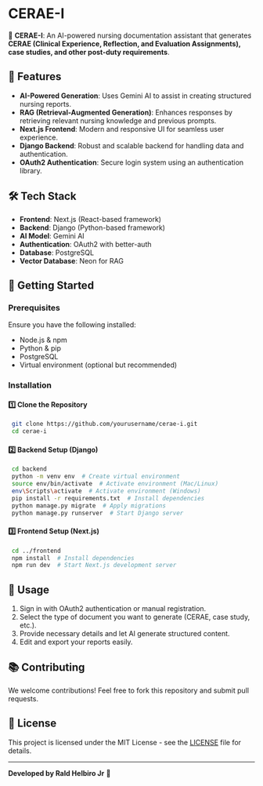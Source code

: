 # CERAE-I

🚀 **CERAE-I**: An AI-powered nursing documentation assistant that generates **CERAE (Clinical Experience, Reflection, and Evaluation Assignments), case studies, and other post-duty requirements**.

## 🌟 Features
- **AI-Powered Generation**: Uses Gemini AI to assist in creating structured nursing reports.
- **RAG (Retrieval-Augmented Generation)**: Enhances responses by retrieving relevant nursing knowledge and previous prompts.
- **Next.js Frontend**: Modern and responsive UI for seamless user experience.
- **Django Backend**: Robust and scalable backend for handling data and authentication.
- **OAuth2 Authentication**: Secure login system using an authentication library.

## 🛠️ Tech Stack
- **Frontend**: Next.js (React-based framework)
- **Backend**: Django (Python-based framework)
- **AI Model**: Gemini AI
- **Authentication**: OAuth2 with better-auth
- **Database**: PostgreSQL
- **Vector Database**: Neon for RAG

## 🚀 Getting Started
### Prerequisites
Ensure you have the following installed:
- Node.js & npm
- Python & pip
- PostgreSQL
- Virtual environment (optional but recommended)

### Installation
#### 1️⃣ Clone the Repository
```sh
 git clone https://github.com/yourusername/cerae-i.git
 cd cerae-i
```

#### 2️⃣ Backend Setup (Django)
```sh
 cd backend
 python -m venv env  # Create virtual environment
 source env/bin/activate  # Activate environment (Mac/Linux)
 env\Scripts\activate  # Activate environment (Windows)
 pip install -r requirements.txt  # Install dependencies
 python manage.py migrate  # Apply migrations
 python manage.py runserver  # Start Django server
```

#### 3️⃣ Frontend Setup (Next.js)
```sh
 cd ../frontend
 npm install  # Install dependencies
 npm run dev  # Start Next.js development server
```

## 📖 Usage
1. Sign in with OAuth2 authentication or manual registration.
2. Select the type of document you want to generate (CERAE, case study, etc.).
3. Provide necessary details and let AI generate structured content.
4. Edit and export your reports easily.


## 📚 Contributing
We welcome contributions! Feel free to fork this repository and submit pull requests.

## 📜 License
This project is licensed under the MIT License - see the [LICENSE](LICENSE) file for details.

---
**Developed by Rald Helbiro Jr** 🎉

